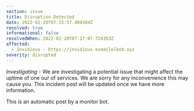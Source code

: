 ```yaml
---
section: issue
title: Disruption Detected
date: 2022-02-20T07:15:57.409384Z
resolved: true
informational: false
resolvedWhen: 2022-02-20T07:17:07.724353Z
affected:
  - Invidious - https://invidious.esmailelbob.xyz
severity: disrupted
---
```

*Investigating* - We are investigating a potential issue that might affect the uptime of one our of services. We are sorry for any inconvenience this may cause you. This incident post will be updated once we have more information.

This is an automatic post by a monitor bot.
        